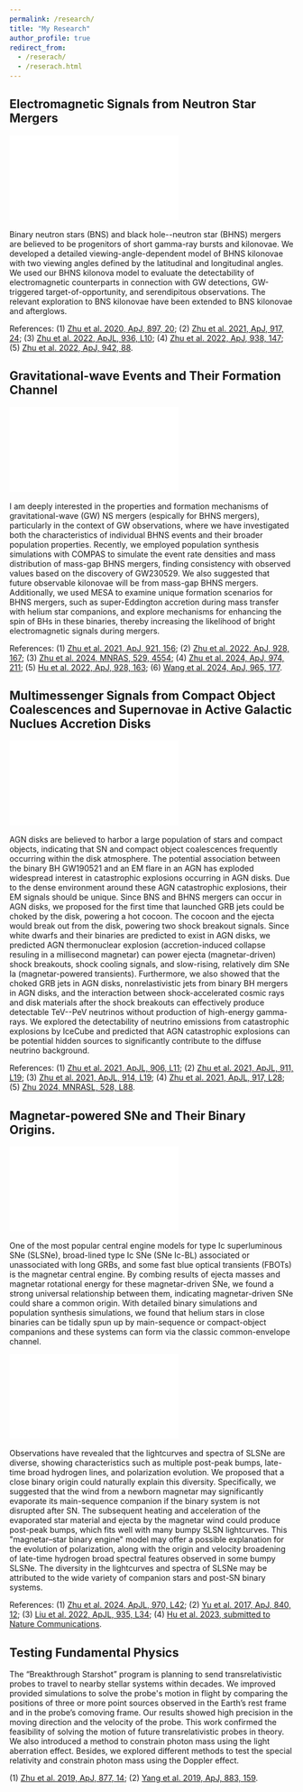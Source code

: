 ```yaml
---
permalink: /research/
title: "My Research"
author_profile: true
redirect_from: 
  - /reserach/
  - /reserach.html
---
```


## Electromagnetic Signals from Neutron Star Mergers

![示例图片](Figure/Figure_Cartoon_BHNS.pdf)

Binary neutron stars (BNS) and black hole--neutron star (BHNS) mergers are believed to be progenitors of short gamma-ray bursts and kilonovae. We developed a detailed viewing-angle-dependent model of BHNS kilonovae with two viewing angles defined by the latitudinal and longitudinal angles. We used our BHNS kilonova model to evaluate the detectability of electromagnetic counterparts in connection with GW detections, GW-triggered target-of-opportunity, and serendipitous observations. The relevant exploration to BNS kilonovae have been extended to BNS kilonovae and afterglows.

References:
(1) [Zhu et al. 2020, ApJ, 897, 20](https://ui.adsabs.harvard.edu/abs/2020ApJ...897...20Z/abstract);
(2) [Zhu et al. 2021, ApJ, 917, 24](https://ui.adsabs.harvard.edu/abs/2021ApJ...917...24Z/abstract);
(3) [Zhu et al. 2022, ApJL, 936, L10](https://ui.adsabs.harvard.edu/abs/2022ApJ...936L..10Z/abstract);
(4) [Zhu et al. 2022, ApJ, 938, 147](https://ui.adsabs.harvard.edu/abs/2022ApJ...938..147Z/abstract);
(5) [Zhu et al. 2022, ApJ, 942, 88](https://ui.adsabs.harvard.edu/abs/2023ApJ...942...88Z/abstract).

## Gravitational-wave Events and Their Formation Channel

![示例图片](Figure/Figure_PopulationBHandNSMass.pdf)

I am deeply interested in the properties and formation mechanisms of gravitational-wave (GW) NS mergers (espically for BHNS mergers), particularly in the context of GW observations, where we have investigated both the characteristics of individual BHNS events and their broader population properties. Recently, we employed population synthesis simulations with COMPAS to simulate the event rate densities and mass distribution of mass-gap BHNS mergers, finding consistency with observed values based on the discovery of GW230529. We also suggested that future observable kilonovae will be from mass-gap BHNS mergers. Additionally, we used MESA to examine unique formation scenarios for BHNS mergers, such as super-Eddington accretion during mass transfer with helium star companions, and explore mechanisms for enhancing the spin of BHs in these binaries, thereby increasing the likelihood of bright electromagnetic signals during mergers.

References:
(1) [Zhu et al. 2021, ApJ, 921, 156](https://ui.adsabs.harvard.edu/abs/2021ApJ...921..156Z/abstract);
(2) [Zhu et al. 2022, ApJ, 928, 167](https://ui.adsabs.harvard.edu/abs/2022ApJ...928..167Z/abstract);
(3) [Zhu et al. 2024, MNRAS, 529, 4554](https://ui.adsabs.harvard.edu/abs/2024MNRAS.529.4554Z/abstract);
(4) [Zhu et al. 2024, ApJ, 974, 211](https://ui.adsabs.harvard.edu/abs/2024ApJ...974..211Z/abstract);
(5) [Hu et al. 2022, ApJ, 928, 163](https://ui.adsabs.harvard.edu/abs/2022ApJ...928..163H/abstract);
(6) [Wang et al. 2024, ApJ, 965, 177](https://ui.adsabs.harvard.edu/abs/2024ApJ...965..177W/abstract).

## Multimessenger Signals from Compact Object Coalescences and Supernovae in Active Galactic Nuclues Accretion Disks

![示例图片](Figure/Figure_Cartoon_AGN.pdf)

AGN disks are believed to harbor a large population of stars and compact objects, indicating that SN and compact object coalescences frequently occurring within the disk atmosphere. The potential association between the binary BH GW190521 and an EM flare in an AGN has exploded widespread interest in catastrophic explosions occurring in AGN disks. Due to the dense environment around these AGN catastrophic explosions, their EM signals should be unique. Since BNS and BHNS mergers can occur in AGN disks, we proposed for the first time that launched GRB jets could be choked by the disk, powering a hot cocoon. The cocoon and the ejecta would break out from the disk, powering two shock breakout signals. Since white dwarfs and their binaries are predicted to exist in AGN disks, we predicted AGN thermonuclear explosion (accretion-induced collapse resuling in a millisecond magnetar) can power ejecta (magnetar-driven) shock breakouts, shock cooling signals, and slow-rising, relatively dim SNe Ia (magnetar-powered transients). Furthermore, we also showed that the choked GRB jets in AGN disks, nonrelastivistic jets from binary BH mergers in AGN disks, and the interaction between shock-accelerated cosmic rays and disk materials after the shock breakouts can effectively produce detectable TeV--PeV neutrinos without production of high-energy gamma-rays. We explored the detectability of neutrino emissions from catastrophic explosions by IceCube and predicted that AGN catastrophic explosions can be potential hidden sources to significantly contribute to the diffuse neutrino background.

References:
(1) [Zhu et al. 2021, ApJL, 906, L11](https://ui.adsabs.harvard.edu/abs/2021ApJ...906L..11Z/abstract);
(2) [Zhu et al. 2021, ApJL, 911, L19](https://ui.adsabs.harvard.edu/abs/2021ApJ...911L..19Z/abstract);
(3) [Zhu et al. 2021, ApJL, 914, L19](https://ui.adsabs.harvard.edu/abs/2021ApJ...914L..19Z/abstract);
(4) [Zhu et al. 2021, ApJL, 917, L28](https://ui.adsabs.harvard.edu/abs/2021ApJ...917L..28Z/abstract);
(5) [Zhu 2024, MNRASL, 528, L88](https://ui.adsabs.harvard.edu/abs/2024MNRAS.528L..88Z/abstract).

## Magnetar-powered SNe and Their Binary Origins.

![示例图片](Figure/Figure_Cartoon_SLSN.pdf)

One of the most popular central engine models for type Ic superluminous SNe (SLSNe), broad-lined type Ic SNe (SNe Ic-BL) associated or unassociated with long GRBs, and some fast blue optical transients (FBOTs) is the magnetar central engine. By combing results of ejecta masses and magnetar rotational energy for these magnetar-driven SNe, we found a strong universal relationship between them, indicating magnetar-driven SNe could share a common origin. With detailed binary simulations and population synthesis simulations, we found that helium stars in close binaries can be tidally spun up by main-sequence or compact-object companions and these systems can form via the classic common-envelope channel.

![示例图片](Figure/Figure_Illustration_magnetar.pdf)

Observations have revealed that the lightcurves and spectra of SLSNe are diverse, showing characteristics such as multiple post-peak bumps, late-time broad hydrogen lines, and polarization evolution. We proposed that a close binary origin could naturally explain this diversity. Specifically, we suggested that the wind from a newborn magnetar may significantly evaporate its main-sequence companion if the binary system is not disrupted after SN. The subsequent heating and acceleration of the evaporated star material and ejecta by the magnetar wind could produce post-peak bumps, which fits well with many bumpy SLSN lightcurves. This "magnetar–star binary engine" model may offer a possible explanation for the evolution of polarization, along with the origin and velocity broadening of late-time hydrogen broad spectral features observed in some bumpy SLSNe. The diversity in the lightcurves and spectra of SLSNe may be attributed to the wide variety of companion stars and post-SN binary systems.

References:
(1) [Zhu et al. 2024, ApJL, 970, L42](https://ui.adsabs.harvard.edu/abs/2024ApJ...970L..42Z/abstract);
(2) [Yu et al. 2017, ApJ, 840, 12](https://ui.adsabs.harvard.edu/abs/2017ApJ...840...12Y/abstract);
(3) [Liu et al. 2022, ApJL, 935, L34](https://ui.adsabs.harvard.edu/abs/2022ApJ...935L..34L/abstract);
(4) [Hu et al. 2023, submitted to Nature Communications](https://ui.adsabs.harvard.edu/abs/2023arXiv230106402H/abstract).

## Testing Fundamental Physics

The “Breakthrough Starshot” program is planning to send transrelativistic probes to travel to nearby stellar systems within decades. We improved provided simulations to solve the probe's motion in flight by comparing the positions of three or more point sources observed in the Earth’s rest frame and in the probe’s comoving frame. Our results showed high precision in the moving direction and the velocity of the probe. This work confirmed the feasibility of solving the motion of future transrelativistic probes in theory. We also introduced a method to constrain photon mass using the light aberration effect. Besides, we explored different methods to test the special relativity and constrain photon mass using the Doppler effect. 

(1) [Zhu et al. 2019, ApJ, 877, 14](https://ui.adsabs.harvard.edu/abs/2019ApJ...877...14Z/abstract);
(2) [Yang et al. 2019, ApJ, 883, 159](https://ui.adsabs.harvard.edu/abs/2019ApJ...883..159Y/abstract).
